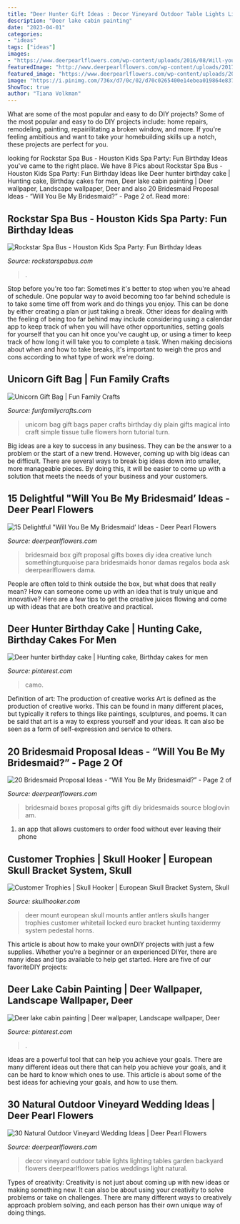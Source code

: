 ```yaml
---
title: "Deer Hunter Gift Ideas : Decor Vineyard Outdoor Table Lights Lighting Tables Garden Backyard Flowers Deerpearlflowers Patios Weddings Light Natural"
description: "Deer lake cabin painting"
date: "2023-04-01"
categories:
- "ideas"
tags: ["ideas"]
images:
- "https://www.deerpearlflowers.com/wp-content/uploads/2016/08/Will-you-be-my-Bridesmaid-Ideas-12.jpg"
featuredImage: "http://www.deerpearlflowers.com/wp-content/uploads/2017/02/vineyard-wedding-table-decor.jpg"
featured_image: "https://www.deerpearlflowers.com/wp-content/uploads/2018/05/DIY-Will-You-Be-My-Bridesmaid-Boxes.jpg"
image: "https://i.pinimg.com/736x/d7/0c/02/d70c0265400e14ebea019864e837c4f7--deer-wallpaper-wallpaper-pictures.jpg"
ShowToc: true
author: "Tiana Volkman"
---
```



What are some of the most popular and easy to do DIY projects?
Some of the most popular and easy to do DIY projects include: home repairs, remodeling, painting, repairilitating a broken window, and more. If you're feeling ambitious and want to take your homebuilding skills up a notch, these projects are perfect for you.

	

		
looking for Rockstar Spa Bus - Houston Kids Spa Party: Fun Birthday Ideas you've came to the right place. We have 8 Pics about Rockstar Spa Bus - Houston Kids Spa Party: Fun Birthday Ideas like Deer hunter birthday cake | Hunting cake, Birthday cakes for men, Deer lake cabin painting | Deer wallpaper, Landscape wallpaper, Deer and also 20 Bridesmaid Proposal Ideas - “Will You Be My Bridesmaid?” - Page 2 of. Read more:
		
    
## Rockstar Spa Bus - Houston Kids Spa Party: Fun Birthday Ideas

<img loading=lazy src="http://rockstarspabus.com/wp-content/uploads/2019/05/rock-star-spa-bus-gallery-katy-tx.jpg" onerror="this.onerror=null;this.src='https://tse4.mm.bing.net/th?id=OIP.qW9IHE72tjtdgXB4cxFoEQHaE8&amp;pid=15.1';" alt="Rockstar Spa Bus - Houston Kids Spa Party: Fun Birthday Ideas">

_Source: rockstarspabus.com_

>. 

	

Stop before you're too far: Sometimes it's better to stop when you're ahead of schedule.
One popular way to avoid becoming too far behind schedule is to take some time off from work and do things you enjoy. This can be done by either creating a plan or just taking a break. Other ideas for dealing with the feeling of being too far behind may include considering using a calendar app to keep track of when you will have other opportunities, setting goals for yourself that you can hit once you've caught up, or using a timer to keep track of how long it will take you to complete a task. When making decisions about when and how to take breaks, it's important to weigh the pros and cons according to what type of work we're doing.

    
## Unicorn Gift Bag | Fun Family Crafts

<img loading=lazy src="https://funfamilycrafts.com/wp-content/uploads/2017/01/unicorn-gift-bag-8.jpg" onerror="this.onerror=null;this.src='https://tse1.mm.bing.net/th?id=OIP.GUc7WIVS49l10TC8KvAxAwHaLU&amp;pid=15.1';" alt="Unicorn Gift Bag | Fun Family Crafts">

_Source: funfamilycrafts.com_

>unicorn bag gift bags paper crafts birthday diy plain gifts magical into craft simple tissue tulle flowers horn tutorial turn. 

	

Big ideas are a key to success in any business. They can be the answer to a problem or the start of a new trend. However, coming up with big ideas can be difficult. There are several ways to break big ideas down into smaller, more manageable pieces. By doing this, it will be easier to come up with a solution that meets the needs of your business and your customers.

    
## 15 Delightful &quot;Will You Be My Bridesmaid’ Ideas - Deer Pearl Flowers

<img loading=lazy src="https://www.deerpearlflowers.com/wp-content/uploads/2016/08/Will-you-be-my-Bridesmaid-Ideas-12.jpg" onerror="this.onerror=null;this.src='https://tse3.mm.bing.net/th?id=OIP.H1-ugpMlBG-oBvfye_q9JgHaLH&amp;pid=15.1';" alt="15 Delightful &quot;Will You Be My Bridesmaid’ Ideas - Deer Pearl Flowers">

_Source: deerpearlflowers.com_

>bridesmaid box gift proposal gifts boxes diy idea creative lunch somethingturquoise para bridesmaids honor damas regalos boda ask deerpearlflowers dama. 

	

People are often told to think outside the box, but what does that really mean? How can someone come up with an idea that is truly unique and innovative? Here are a few tips to get the creative juices flowing and come up with ideas that are both creative and practical.

    
## Deer Hunter Birthday Cake | Hunting Cake, Birthday Cakes For Men

<img loading=lazy src="https://s-media-cache-ak0.pinimg.com/736x/3f/c4/74/3fc47474c915921d61a997028e6d29f2.jpg" onerror="this.onerror=null;this.src='https://tse3.mm.bing.net/th?id=OIP.6SXq_MwF5DW3YipaihwWOQC7FN&amp;pid=15.1';" alt="Deer hunter birthday cake | Hunting cake, Birthday cakes for men">

_Source: pinterest.com_

>camo. 

	

Definition of art: The production of creative works
Art is defined as the production of creative works. This can be found in many different places, but typically it refers to things like paintings, sculptures, and poems. It can be said that art is a way to express yourself and your ideas. It can also be seen as a form of self-expression and service to others.

    
## 20 Bridesmaid Proposal Ideas - “Will You Be My Bridesmaid?” - Page 2 Of

<img loading=lazy src="https://www.deerpearlflowers.com/wp-content/uploads/2018/05/DIY-Will-You-Be-My-Bridesmaid-Boxes.jpg" onerror="this.onerror=null;this.src='https://tse2.mm.bing.net/th?id=OIP.VDynGvnqXdm_0mpgrpmCugHaK1&amp;pid=15.1';" alt="20 Bridesmaid Proposal Ideas - “Will You Be My Bridesmaid?” - Page 2 of">

_Source: deerpearlflowers.com_

>bridesmaid boxes proposal gifts gift diy bridesmaids source bloglovin am. 

	

1. an app that allows customers to order food without ever leaving their phone

    
## Customer Trophies | Skull Hooker | European Skull Bracket System, Skull

<img loading=lazy src="https://www.skullhooker.com/wp-content/gallery/customer-trophies/locked-up.jpeg" onerror="this.onerror=null;this.src='https://tse1.mm.bing.net/th?id=OIP.frtkZv4eEVrUgg4NmUKvyQAAAA&amp;pid=15.1';" alt="Customer Trophies | Skull Hooker | European Skull Bracket System, Skull">

_Source: skullhooker.com_

>deer mount european skull mounts antler antlers skulls hanger trophies customer whitetail locked euro bracket hunting taxidermy system pedestal horns. 

	

This article is about how to make your ownDIY projects with just a few supplies. Whether you’re a beginner or an experienced DIYer, there are many ideas and tips available to help get started. Here are five of our favoriteDIY projects: 

    
## Deer Lake Cabin Painting | Deer Wallpaper, Landscape Wallpaper, Deer

<img loading=lazy src="https://i.pinimg.com/736x/d7/0c/02/d70c0265400e14ebea019864e837c4f7--deer-wallpaper-wallpaper-pictures.jpg" onerror="this.onerror=null;this.src='https://tse4.mm.bing.net/th?id=OIP.U1lnu6re2il83TaT8L6xCAHaEo&amp;pid=15.1';" alt="Deer lake cabin painting | Deer wallpaper, Landscape wallpaper, Deer">

_Source: pinterest.com_

>. 

	

Ideas are a powerful tool that can help you achieve your goals. There are many different ideas out there that can help you achieve your goals, and it can be hard to know which ones to use. This article is about some of the best ideas for achieving your goals, and how to use them.

    
## 30 Natural Outdoor Vineyard Wedding Ideas | Deer Pearl Flowers

<img loading=lazy src="http://www.deerpearlflowers.com/wp-content/uploads/2017/02/vineyard-wedding-table-decor.jpg" onerror="this.onerror=null;this.src='https://tse2.mm.bing.net/th?id=OIP.2iFlS7CCUPmdBiNrNVXohwHaLH&amp;pid=15.1';" alt="30 Natural Outdoor Vineyard Wedding Ideas | Deer Pearl Flowers">

_Source: deerpearlflowers.com_

>decor vineyard outdoor table lights lighting tables garden backyard flowers deerpearlflowers patios weddings light natural. 

	

Types of creativity:
Creativity is not just about coming up with new ideas or making something new. It can also be about using your creativity to solve problems or take on challenges. There are many different ways to creatively approach problem solving, and each person has their own unique way of doing things.

